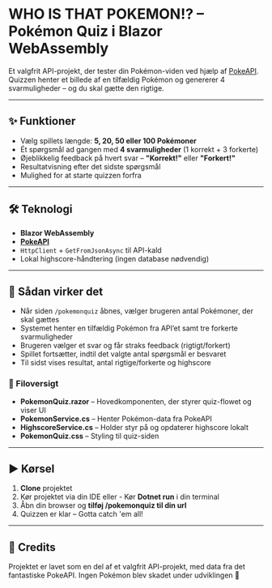 # WHO IS THAT POKEMON!? – Pokémon Quiz i Blazor WebAssembly

Et valgfrit API-projekt, der tester din Pokémon-viden ved hjælp af [PokeAPI](https://pokeapi.co).  
Quizzen henter et billede af en tilfældig Pokémon og genererer 4 svarmuligheder – og du skal gætte den rigtige.

---

## ✨ Funktioner
- Vælg spillets længde: **5, 20, 50 eller 100 Pokémoner**
- Ét spørgsmål ad gangen med **4 svarmuligheder** (1 korrekt + 3 forkerte)
- Øjeblikkelig feedback på hvert svar – **"Korrekt!"** eller **"Forkert!"**
- Resultatvisning efter det sidste spørgsmål
- Mulighed for at starte quizzen forfra

---

## 🛠 Teknologi
- **Blazor WebAssembly**
- **[PokeAPI](https://pokeapi.co)**
- `HttpClient` + `GetFromJsonAsync` til API-kald
- Lokal highscore-håndtering (ingen database nødvendig)

---

## 🚀 Sådan virker det
- Når siden `/pokemonquiz` åbnes, vælger brugeren antal Pokémoner, der skal gættes  
- Systemet henter en tilfældig Pokémon fra API’et samt tre forkerte svarmuligheder  
- Brugeren vælger et svar og får straks feedback (rigtigt/forkert)  
- Spillet fortsætter, indtil det valgte antal spørgsmål er besvaret  
- Til sidst vises resultat, antal rigtige/forkerte og highscore  

### 📂 Filoversigt
- **PokemonQuiz.razor** – Hovedkomponenten, der styrer quiz-flowet og viser UI  
- **PokemonService.cs** – Henter Pokémon-data fra PokeAPI  
- **HighscoreService.cs** – Holder styr på og opdaterer highscore lokalt  
- **PokemonQuiz.css** – Styling til quiz-siden  

---

## ▶️ Kørsel
1. **Clone** projektet 
2. Kør projektet via din IDE eller - Kør **Dotnet run** i din terminal
3. Åbn din browser og **tilføj /pokemonquiz til din url**
4. Quizzen er klar – Gotta catch 'em all!

---

## 🙌 Credits

Projektet er lavet som en del af et valgfrit API-projekt, med data fra det fantastiske PokeAPI.
Ingen Pokémon blev skadet under udviklingen 🐾
